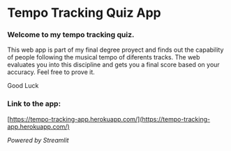 # Tempo Tracking Quiz App

### Welcome to my tempo tracking quiz. 


This web app is part of my final degree proyect and finds out the capability of people following the musical tempo of diferents tracks.
The web evaluates you into this discipline and gets you a final score based on your accuracy.
Feel free to prove it.

Good Luck

### Link to the app:
[https://tempo-tracking-app.herokuapp.com/](https://tempo-tracking-app.herokuapp.com/)


*Powered by Streamlit*
